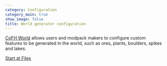 ```yaml
---
category: Configuration
category_main: true
show_image: false
title: World generator configuration
---
```


[CoFH World](../) allows users and modpack makers to configure custom features
to be generated in the world, such as ores, plants, boulders, spikes and lakes.

[Start at Files](/files)
